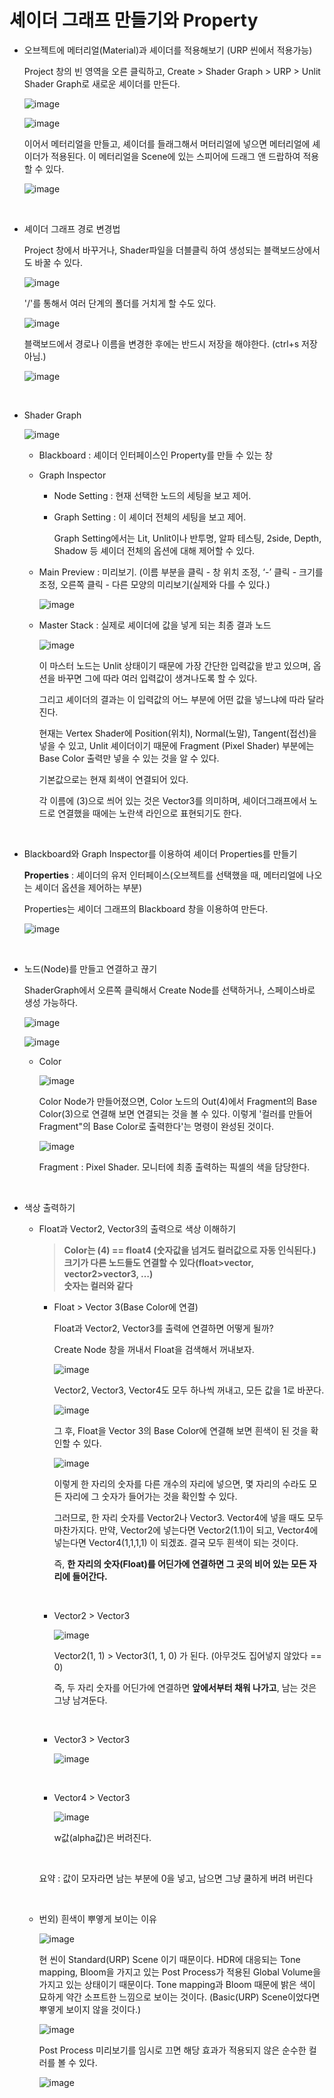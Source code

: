 # 셰이더 그래프 만들기와 Property

- 오브젝트에 메터리얼(Material)과 셰이더를 적용해보기 (URP 씬에서 적용가능)

  Project 창의 빈 영역을 오른 클릭하고, Create > Shader Graph > URP > Unlit Shader Graph로 새로운 셰이더를 만든다.

  ![image](https://github.com/SShinMJ/TIL/assets/82142527/2bb190e0-2adc-4499-8d3a-dafc89118896)

  ![image](https://github.com/SShinMJ/TIL/assets/82142527/1a62a0fa-1c8e-49b9-8fed-ea57e0839d4f)

  이어서 메터리얼을 만들고, 셰이더를 들래그해서 머터리얼에 넣으면 메터리얼에 셰이더가 적용된다. 이 메터리얼을 Scene에 있는 스피어에 드래그 앤 드랍하여 적용할 수 있다.

  ![image](https://github.com/SShinMJ/TIL/assets/82142527/18abb1b2-f393-4c4a-bbe8-748e2eb74b6a)

<br>

- 셰이더 그래프 경로 변경법

  Project 창에서 바꾸거나, Shader파일을 더블클릭 하여 생성되는 블랙보드상에서도 바꿀 수 있다.

  ![image](https://github.com/SShinMJ/TIL/assets/82142527/4e48ffc3-02c5-4c08-bf26-42927111e778)

  '/'를 통해서 여러 단계의 폴더를 거치게 할 수도 있다.

  ![image](https://github.com/SShinMJ/TIL/assets/82142527/4d3c514f-2526-489e-b70b-2673ba98ed14)

  블랙보드에서 경로나 이름을 변경한 후에는 반드시 저장을 해야한다. (ctrl+s 저장 아님.)

  ![image](https://github.com/SShinMJ/TIL/assets/82142527/89ff6349-3748-4367-8f32-93ef9f328e4a)

<br>

- Shader Graph

  ![image](https://github.com/SShinMJ/TIL/assets/82142527/b9413034-8b62-4a9d-83ed-e16543515ee9)

  - Blackboard : 셰이더 인터페이스인 Property를 만들 수 있는 창

  - Graph Inspector

    - Node Setting :  현재 선택한 노드의 세팅을 보고 제어.
    
    - Graph Setting : 이 셰이더 전체의 세팅을 보고 제어.
      
      Graph Setting에서는 Lit, Unlit이나 반투명, 알파 테스팅, 2side, Depth, Shadow 등 셰이더 전체의 옵션에 대해 제어할 수 있다.

  - Main Preview : 미리보기. (이름 부분을 클릭 - 창 위치 조정, ‘-’ 클릭 - 크기를 조정, 오른쪽 클릭 - 다른 모양의 미리보기(실제와 다를 수 있다.)
 
    ![image](https://github.com/SShinMJ/TIL/assets/82142527/3ba986d8-b4a8-4616-83c7-09b18b1d01c2)

  - Master Stack : 실제로 셰이더에 값을 넣게 되는 최종 결과 노드

    ![image](https://github.com/SShinMJ/TIL/assets/82142527/3b4ab597-3368-4c63-a1b0-5ebbbca4e5ba)

    이 마스터 노드는 Unlit 상태이기 때문에 가장 간단한 입력값을 받고 있으며, 옵션을 바꾸면 그에 따라 여러 입력값이 생겨나도록 할 수 있다.

    그리고 셰이더의 결과는 이 입력값의 어느 부분에 어떤 값을 넣느냐에 따라 달라진다.
    
    현재는 Vertex Shader에 Position(위치), Normal(노말), Tangent(접선)을 넣을 수 있고, Unlit 셰이더이기 때문에 Fragment (Pixel Shader) 부분에는 Base Color 출력만 넣을 수 있는 것을 알 수 있다.
    
    기본값으로는 현재 회색이 연결되어 있다.
    
    각 이름에 (3)으로 씌어 있는 것은 Vector3를 의미하며, 셰이더그래프에서 노드로 연결했을 때에는 노란색 라인으로 표현되기도 한다.

<br>

- Blackboard와 Graph Inspector를 이용하여 셰이더 Properties를 만들기

  **Properties** : 셰이더의 유저 인터페이스(오브젝트를 선택했을 때, 메터리얼에 나오는 셰이더 옵션을 제어하는 부분)

  Properties는 셰이더 그래프의 Blackboard 창을 이용하여 만든다.

  ![image](https://github.com/SShinMJ/TIL/assets/82142527/e3b3e70c-2460-4cb2-af22-634d29f55ac2)


<br>

- 노드(Node)를 만들고 연결하고 끊기

  ShaderGraph에서 오른쪽 클릭해서 Create Node를 선택하거나, 스페이스바로 생성 가능하다.

  ![image](https://github.com/SShinMJ/TIL/assets/82142527/5d7ccb9d-0463-4288-993f-2c534f54e692)

  ![image](https://github.com/SShinMJ/TIL/assets/82142527/9cddd8d3-507b-4e46-9c16-adc199851751)

  - Color

    ![image](https://github.com/SShinMJ/TIL/assets/82142527/c0b45d55-e781-4ed3-b6bf-6978408534d0)

    Color Node가 만들어졌으면, Color 노드의 Out(4)에서 Fragment의 Base Color(3)으로 연결해 보면 연결되는 것을 볼 수 있다. 이렇게 '컬러를 만들어 Fragment"의 Base Color로 출력한다'는 명령이 완성된 것이다.

    ![image](https://github.com/SShinMJ/TIL/assets/82142527/0d7bbe25-8425-40dd-86ae-0297e06184f0)

    Fragment :  Pixel Shader. 모니터에 최종 출력하는 픽셀의 색을 담당한다.

<br>

- 색상 출력하기

  - Float과 Vector2, Vector3의 출력으로 색상 이해하기

    > **Color는 (4) == float4 (숫자값을 넘겨도 컬러값으로 자동 인식된다.)<br>
    크기가 다른 노드들도 연결할 수 있다(float>vector, vector2>vector3, …)<br>
    숫자는 컬러와 같다**<br>

    - Float > Vector 3(Base Color에 연결)

      Float과 Vector2, Vector3를 출력에 연결하면 어떻게 될까?

      Create Node 창을 꺼내서 Float을 검색해서 꺼내보자.

      ![image](https://github.com/SShinMJ/TIL/assets/82142527/2267a7d9-e912-41d8-834a-855fdb7c5bed)

      Vector2, Vector3, Vector4도 모두 하나씩 꺼내고, 모든 값을 1로 바꾼다.

      ![image](https://github.com/SShinMJ/TIL/assets/82142527/f9b6c4e7-94fa-4ba5-af51-cb7a38e531a9)

      그 후, Float을 Vector 3의 Base Color에 연결해 보면 흰색이 된 것을 확인할 수 있다.

      ![image](https://github.com/SShinMJ/TIL/assets/82142527/6cda78a0-2dcc-410f-af16-c0c01a61c244)

      이렇게 한 자리의 숫자를 다른 개수의 자리에 넣으면, 몇 자리의 수라도 모든 자리에 그 숫자가 들어가는 것을 확인할 수 있다.

      그러므로, 한 자리 숫자를 Vector2나 Vector3. Vector4에 넣을 때도 모두 마찬가지다. 만약, Vector2에 넣는다면 Vector2(1.1)이 되고, Vector4에 넣는다면 Vector4(1,1,1,1) 이 되겠죠. 결국 모두 흰색이 되는 것이다.

      즉, **한 자리의 숫자(Float)를 어딘가에 연결하면 그 곳의 비어 있는 모든 자리에 들어간다.**
    
    <br>

    - Vector2 > Vector3

      ![image](https://github.com/SShinMJ/TIL/assets/82142527/3b2ceb7b-8f79-491c-b689-3e06625ebf26)

      Vector2(1, 1) > Vector3(1, 1, 0) 가 된다. (아무것도 집어넣지 않았다 == 0)

      즉, 두 자리 숫자를 어딘가에 연결하면 **앞에서부터 채워 나가고**, 남는 것은 그냥 남겨둔다.
    
    <br>

    - Vector3 > Vector3

      ![image](https://github.com/SShinMJ/TIL/assets/82142527/55c83a60-e19d-4deb-a15f-1c97d3541b0c)
    
    <br>

    - Vector4 > Vector3
   
      ![image](https://github.com/SShinMJ/TIL/assets/82142527/39e51609-e832-4623-a2c5-fd0e99a49c11)

      w값(alpha값)은 버려진다.
    
    <br>

    요약 : 값이 모자라면 남는 부분에 0을 넣고, 남으면 그냥 쿨하게 버려 버린다

  <br>

  - 번외) 흰색이 뿌옇게 보이는 이유

    ![image](https://github.com/SShinMJ/TIL/assets/82142527/6263ff5b-3f14-4178-bceb-7366c0d15e4f)

    현 씬이 Standard(URP) Scene 이기 때문이다. HDR에 대응되는 Tone mapping, Bloom을 가지고 있는 Post Process가 적용된 Global Volume을 가지고 있는 상태이기 때문이다.  Tone mapping과 Bloom 때문에 밝은 색이 묘하게 약간 소프트한 느낌으로 보이는 것이다. (Basic(URP) Scene이었다면 뿌옇게 보이지 않을 것이다.)

    ![image](https://github.com/SShinMJ/TIL/assets/82142527/9474d6ed-031c-4f42-972a-a9d5a0e8208e)

    Post Process 미리보기를 임시로 끄면 해당 효과가 적용되지 않은 순수한 컬러를 볼 수 있다.

    ![image](https://github.com/SShinMJ/TIL/assets/82142527/ccf76895-9138-44f6-bc89-fa77354667b5)
